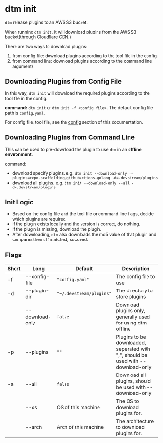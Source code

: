 # dtm init

`dtm` release plugins to an AWS S3 bucket. 

When running `dtm init`, it will download plugins from the AWS S3 bucket(through Cloudflare CDN.)

There are two ways to download plugins:

1. from config file: download plugins according to the tool file in the config
2. from command line: download plugins according to the command line arguments

## Downloading Plugins from Config File

In this way, `dtm init` will download the required plugins according to the tool file in the config.

**command:** `dtm init` or `dtm init -f <config file>`. The default config file path is `config.yaml`.

For config file, tool file, see the [config](../core-concepts/config.md) section of this documentation.

## Downloading Plugins from Command Line

This can be used to pre-download the plugin to use `dtm` in an **offline environment**.

command: 

- download specify plugins. e.g. `dtm init --download-only --plugins=repo-scaffolding,githubactions-golang -d=.devstream/plugins`
- download all plugins. e.g. `dtm init --download-only --all -d=.devstream/plugins`

## Init Logic

- Based on the config file and the tool file or command line flags, decide which plugins are required.
- If the plugin exists locally and the version is correct, do nothing.
- If the plugin is missing, download the plugin.
- After downloading, `dtm` also downloads the md5 value of that plugin and compares them. If matched, succeed.

## Flags

| Short | Long            | Default                  | Description                                                                       |
|-------|-----------------|--------------------------|-----------------------------------------------------------------------------------|
| -f    | --config-file   | `"config.yaml"`          | The config file to use                                                            |
| -d    | --plugin-dir    | `"~/.devstream/plugins"` | The directory to store plugins                                                    |
|       | --download-only | `false`                  | Download plugins only, generally used for using dtm offline                       |
| -p    | --plugins       | `""`                     | Plugins to be downloaded, seperated with ",", should be used with --download-only |
| -a    | --all           | `false`                  | Download all plugins, should be used with --download-only                         |
|       | --os            | OS of this machine       | The OS to download plugins for.                                                   |
|       | --arch          | Arch of this machine     | The architecture to download plugins for.                                         |

